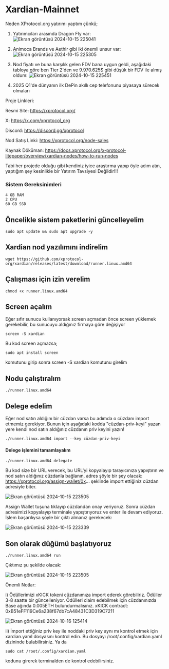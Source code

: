 # Xardian-Mainnet

Neden XProtocol.org yatırımı yaptım çünkü;

1) Yatırımcıları arasında Dragon Fly var:
   ![Ekran görüntüsü 2024-10-15 225041](https://github.com/user-attachments/assets/f461572a-3397-4e57-96a5-2868b876d2dc)

2) Animoca Brands ve Aethir gibi iki önemli unsur var:
   ![Ekran görüntüsü 2024-10-15 225305](https://github.com/user-attachments/assets/43b4c919-e341-444d-be9f-2c491876413a)

3) Nod fiyatı ve buna karşılık gelen FDV bana uygun geldi, aşağıdaki tabloya göre ben Tier 2'den ve 9.970.625$ gibi düşük bir FDV ile almış oldum:
   ![Ekran görüntüsü 2024-10-15 225451](https://github.com/user-attachments/assets/f626fc3e-9334-48be-a882-a5fe9eeeec59)

4) 2025 Q1'de dünyanın ilk DePin akıllı cep telefonunu piyasaya sürecek olmaları

Proje Linkleri:

Resmi Site: https://xprotocol.org/

X: https://x.com/xprotocol_org

Discord: https://discord.gg/xprotocol

Nod Satış Linki: https://xprotocol.org/node-sales

Kaynak Döküman: https://docs.xprotocol.org/x-protocol-litepaper/overview/xardian-nodes/how-to-run-nodes

Tabi her projede olduğu gibi kendiniz iyice araştırma yapıp öyle adım atın, yaptığım şey kesinlikle bir Yatırım Tavsiyesi Değildir!!!

### Sistem Gereksinimleri

```
4 GB RAM
2 CPU
60 GB SSD
```

## Öncelikle sistem paketlerini güncelleyelim

```
sudo apt update && sudo apt upgrade -y
```

## Xardian nod yazılımını indirelim

```
wget https://github.com/xprotocol-org/xardian/releases/latest/download/runner.linux.amd64
```

## Çalışması için izin verelim

```
chmod +x runner.linux.amd64
```

## Screen açalım

Eğer sıfır sunucu kullanıyorsak screen açmadan önce screen yüklemek gerekebilir, bu sunucuyu aldığınız firmaya göre değişiyor

```
screen -S xardian
```
Bu kod screen açmazsa;
```
sudo apt install screen
```
komutunu girip sonra screen -S xardian komutunu girelim

## Nodu çalıştıralım

```
./runner.linux.amd64
```

## Delege edelim
Eğer nod satın aldığını bir cüzdan varsa bu adımda o cüzdanı import etmemiz gerekiyor. Bunun için aşağıdaki kodda "cüzdan-priv-keyi" yazan yere kendi nod satın aldığınız cüzdanın priv keyini yazın!

```
./runner.linux.amd64 import --key cüzdan-priv-keyi
```
#### Delege işlemini tamamlayalım
```
./runner.linux.amd64 delegate
```
Bu kod size bir URL verecek, bu URL'yi kopyalayıp tarayıcınıza yapıştırın ve nod satın aldığınız cüzdanla bağlanın, adres şöyle bir şey olacak: https://xprotocol.org/assign-wallet/0x... şeklinde import ettiğiniz cüzdan adresiyle biter. 

![Ekran görüntüsü 2024-10-15 223505](https://github.com/user-attachments/assets/70945174-cbfd-4092-92e6-3f6c9a16dbb8)

Assign Wallet tuşuna tıklayıp cüzdandan onay veriyoruz. Sonra cüzdan adresimizi kopyalayıp terminale yapıştırıyoruz ve enter ile devam ediyoruz. İşlem başarılıysa şöyle bir çıktı almanız gerekecek:

![Ekran görüntüsü 2024-10-15 223339](https://github.com/user-attachments/assets/56d342e8-b3ba-49b0-b8ff-88ded9808647)

## Son olarak düğümü başlatıyoruz

```
./runner.linux.amd64 run
```
Çıktımız şu şekilde olacak:

![Ekran görüntüsü 2024-10-15 223505](https://github.com/user-attachments/assets/0f4bbe99-bd19-432f-a4af-32bf83782d30)

Önemli Notlar:

i) Ödüllerimizi xKICK tokeni cüzdanımıza import ederek görebiliriz. Ödüller 3-8 saatte bir güncelleniyor. Ödülleri claim edebilmek için cüzdanınızda Base ağında 0.005ETH bulundurmalısınız. 
   xKICK contract: 0xB51eFF119Ce6a238f67db7cA48431C3D319C7211

![Ekran görüntüsü 2024-10-16 125414](https://github.com/user-attachments/assets/7aa4888c-c421-486b-bef1-6d6ab680e7d8)


ii) İmport ettiğiniz priv key ile noddaki priv key aynı mı kontrol etmek için xardian.yaml dosyasını kontrol edin. Bu dosyayı /root/.config/xardian.yaml dizininde bulabilirsiniz. Ya da 
```
sudo cat /root/.config/xardian.yaml
```
kodunu girerek terminalden de kontrol edebilirsiniz.

